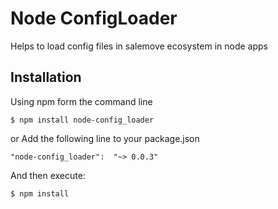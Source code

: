 Node ConfigLoader
==================

Helps to load config files in salemove ecosystem in node apps


## Installation

Using npm form the command line

```
$ npm install node-config_loader
```

or Add the following line to your package.json

```
"node-config_loader":  "~> 0.0.3"
```

And then execute:

    $ npm install
